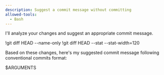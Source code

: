 ```yaml
---
description: Suggest a commit message without committing
allowed-tools: 
  - Bash
---
```


I'll analyze your changes and suggest an appropriate commit message.

!git diff HEAD --name-only
!git diff HEAD --stat --stat-width=120

Based on these changes, here's my suggested commit message following conventional commits format:

$ARGUMENTS